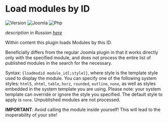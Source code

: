 # Load modules by ID

![Version](https://img.shields.io/badge/VERSION-1.2.0-0366d6.svg?style=for-the-badge)
![Joomla](https://img.shields.io/badge/joomla-3.7+-1A3867.svg?style=for-the-badge)
![Php](https://img.shields.io/badge/php-5.6+-8892BF.svg?style=for-the-badge)

_description in Russian [here](README.ru.md)_

Within content this plugin loads Modules by this ID.

Beneficially differs from the regular Joomla plugin in that it works directly only with the specified module, and does not process the entire list of published modules in the search for the necessary.

Syntax: `{loadmodid module_id[;style]}`, where style is the template style used to display the module.
You can specify one of the following system styles: `html5`, `xhtml`, `table`, `horz`, `rounded`, `outline`, `none`, as well as styles embedded in the system template you are using.
Please note: your system template can override or ignore the style you specified.
The default style to apply is `none`.
Unpublished modules are not processed.

**IMPORTANT**: Avoid calling the module inside yourself! This will lead to the inoperability of your site!